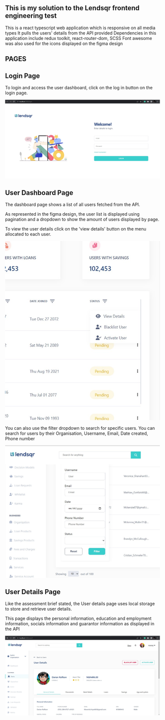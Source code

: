 ## This is my solution to the Lendsqr frontend engineering test

This is a react typescript web application which is responsive on all media types
It pulls the users' details from the API provided
Dependencies in this application include redux toolkit, react-router-dom, SCSS
Font awesome was also used for the icons displayed on the figma design

## PAGES

## Login Page

To login and access the user dashboard, click on the log in button on the login page.

<img src="/public/login.jpg" alt="Login page" title="Login Page">

## User Dashboard Page

The dashboard page shows a list of all users fetched from the API.

As represented in the figma design, the user list is displayed using pagination and a dropdown to show the amount of users displayed by page.

To view the user details click on the 'view details' button on the menu allocated to each user.

<img src="/public/menu.jpg" alt="User menu" title="User Menu">

You can also use the filter dropdown to search for specific users. You can search for users by their Organisation, Username, Email, Date created, Phone number

<img src="/public/filter.jpg" alt="Filter dropdown" title="Filter dropdown">

## User Details Page

Like the assessment brief stated, the User details page uses local storage to store and retrieve user details.

This page displays the personal information, education and employment information, socials information and guarantor information as displayed in the API

<img src="/public/user.jpg" alt="User details page" title="User Details Page">
